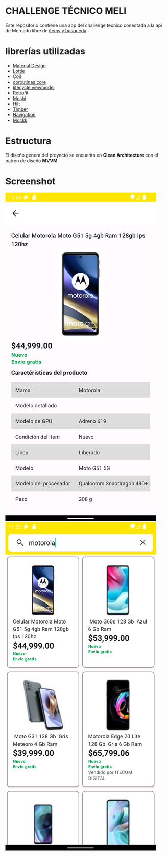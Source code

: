 # CHALLENGE TÉCNICO MELI
Este repositorio contiene una app del challenge tecnico conectada a la api de Mercado libre de [items y busqueda](https://developers.mercadolibre.com.ar/es_ar/items-y-busquedas).

# librerías utilizadas
* [Material Design](https://github.com/material-components/material-components-android)
* [Lottie](https://github.com/airbnb/lottie-android)
* [Coil](https://github.com/coil-kt/coil)
* [coroutines core](https://github.com/Kotlin/kotlinx.coroutines)
* [lifecycle viewmodel](https://github.com/androidx/androidx)
* [Retrofit](https://github.com/square/retrofit)
* [Moshi](https://github.com/square/moshi)
* [Hilt](https://github.com/googlecodelabs/android-hilt)
* [Timber](https://github.com/JakeWharton/timber)
* [Navigation](https://github.com/googlecodelabs/android-navigation)
* [Mockk](https://github.com/mirtizakh/Android-Mockk)

# Estructura
El diseño genera del proyecto se encuenta en **Clean Architecture** con el patron de diseño **MVVM**.

# Screenshot
![Main](/images/detail_screenshot.png)
![Detail](/images/main_screenshot.png)
